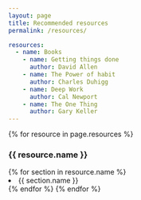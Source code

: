 ```yaml
---
layout: page
title: Recommended resources
permalink: /resources/

resources:
  - name: Books
    - name: Getting things done
      author: David Allen
    - name: The Power of habit
      author: Charles Duhigg
    - name: Deep Work
      author: Cal Newport
    - name: The One Thing
      author: Gary Keller
---    
```


{% for resource in page.resources %}
    <h3>{{ resource.name }}</h3>
    {% for section in resource.name %}
        <li>{{ section.name }}</li>
    {% endfor %}
{% endfor %}
